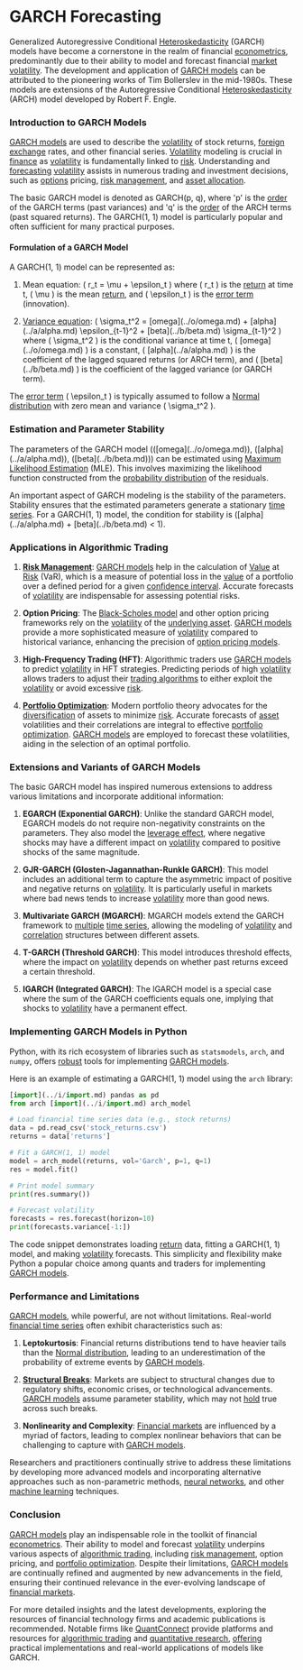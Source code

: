 # GARCH Forecasting

Generalized Autoregressive Conditional [Heteroskedasticity](../h/heteroskedasticity.md) (GARCH) models have become a cornerstone in the realm of financial [econometrics](../e/econometrics_in_trading.md), predominantly due to their ability to model and forecast financial [market](../m/market.md) [volatility](../v/volatility.md). The development and application of [GARCH models](../g/garch_models.md) can be attributed to the pioneering works of Tim Bollerslev in the mid-1980s. These models are extensions of the Autoregressive Conditional [Heteroskedasticity](../h/heteroskedasticity.md) (ARCH) model developed by Robert F. Engle.

### Introduction to GARCH Models

[GARCH models](../g/garch_models.md) are used to describe the [volatility](../v/volatility.md) of stock returns, [foreign exchange](../f/foreign_exchange.md) rates, and other financial series. [Volatility](../v/volatility.md) modeling is crucial in [finance](../f/finance.md) as [volatility](../v/volatility.md) is fundamentally linked to [risk](../r/risk.md). Understanding and [forecasting](../f/forecasting.md) [volatility](../v/volatility.md) assists in numerous trading and investment decisions, such as [options](../o/options.md) pricing, [risk management](../r/risk_management.md), and [asset allocation](../a/asset_allocation.md).

The basic GARCH model is denoted as GARCH(p, q), where 'p' is the [order](../o/order.md) of the GARCH terms (past variances) and 'q' is the [order](../o/order.md) of the ARCH terms (past squared returns). The GARCH(1, 1) model is particularly popular and often sufficient for many practical purposes.

#### Formulation of a GARCH Model

A GARCH(1, 1) model can be represented as:

1. Mean equation:
    \( r_t = \mu + \epsilon_t \)
    where \( r_t \) is the [return](../r/return.md) at time t, \( \mu \) is the mean [return](../r/return.md), and \( \epsilon_t \) is the [error term](../e/error_term.md) (innovation).

2. [Variance equation](../v/variance_equation.md):
    \( \sigma_t^2 = \[omega](../o/omega.md) + \[alpha](../a/alpha.md) \epsilon_{t-1}^2 + \[beta](../b/beta.md) \sigma_{t-1}^2 \)
    where \( \sigma_t^2 \) is the conditional variance at time t, \( \[omega](../o/omega.md) \) is a constant, \( \[alpha](../a/alpha.md) \) is the coefficient of the lagged squared returns (or ARCH term), and \( \[beta](../b/beta.md) \) is the coefficient of the lagged variance (or GARCH term).

The [error term](../e/error_term.md) \( \epsilon_t \) is typically assumed to follow a [Normal distribution](../n/normal_distribution_in_trading.md) with zero mean and variance \( \sigma_t^2 \).

### Estimation and Parameter Stability

The parameters of the GARCH model (\(\[omega](../o/omega.md)\), \(\[alpha](../a/alpha.md)\), \(\[beta](../b/beta.md)\)) can be estimated using [Maximum Likelihood Estimation](../m/maximum_likelihood_estimation.md) (MLE). This involves maximizing the likelihood function constructed from the [probability distribution](../p/probability_distribution.md) of the residuals.

An important aspect of GARCH modeling is the stability of the parameters. Stability ensures that the estimated parameters generate a stationary [time series](../t/time_series.md). For a GARCH(1, 1) model, the condition for stability is \(\[alpha](../a/alpha.md) + \[beta](../b/beta.md) < 1\).

### Applications in Algorithmic Trading

1. **[Risk Management](../r/risk_management.md)**: 
   [GARCH models](../g/garch_models.md) help in the calculation of [Value](../v/value.md) at [Risk](../r/risk.md) (VaR), which is a measure of potential loss in the [value](../v/value.md) of a portfolio over a defined period for a given [confidence interval](../c/confidence_interval.md). Accurate forecasts of [volatility](../v/volatility.md) are indispensable for assessing potential risks.

2. **Option Pricing**:
   The [Black-Scholes model](../b/black-scholes_model.md) and other option pricing frameworks rely on the [volatility](../v/volatility.md) of the [underlying asset](../u/underlying_asset.md). [GARCH models](../g/garch_models.md) provide a more sophisticated measure of [volatility](../v/volatility.md) compared to historical variance, enhancing the precision of [option pricing models](../o/option_pricing_models.md).

3. **High-Frequency Trading (HFT)**:
   Algorithmic traders use [GARCH models](../g/garch_models.md) to predict [volatility](../v/volatility.md) in HFT strategies. Predicting periods of high [volatility](../v/volatility.md) allows traders to adjust their [trading algorithms](../t/trading_algorithms.md) to either exploit the [volatility](../v/volatility.md) or avoid excessive [risk](../r/risk.md).

4. **[Portfolio Optimization](../p/portfolio_optimization.md)**:
   Modern portfolio theory advocates for the [diversification](../d/diversification.md) of assets to minimize [risk](../r/risk.md). Accurate forecasts of [asset](../a/asset.md) volatilities and their correlations are integral to effective [portfolio optimization](../p/portfolio_optimization.md). [GARCH models](../g/garch_models.md) are employed to forecast these volatilities, aiding in the selection of an optimal portfolio.

### Extensions and Variants of GARCH Models

The basic GARCH model has inspired numerous extensions to address various limitations and incorporate additional information:

1. **EGARCH (Exponential GARCH)**:
   Unlike the standard GARCH model, EGARCH models do not require non-negativity constraints on the parameters. They also model the [leverage effect](../l/leverage_effect_in_trading.md), where negative shocks may have a different impact on [volatility](../v/volatility.md) compared to positive shocks of the same magnitude.

2. **GJR-GARCH (Glosten-Jagannathan-Runkle GARCH)**:
   This model includes an additional term to capture the asymmetric impact of positive and negative returns on [volatility](../v/volatility.md). It is particularly useful in markets where bad news tends to increase [volatility](../v/volatility.md) more than good news.

3. **Multivariate GARCH (MGARCH)**:
   MGARCH models extend the GARCH framework to [multiple](../m/multiple.md) [time series](../t/time_series.md), allowing the modeling of [volatility](../v/volatility.md) and [correlation](../c/correlation.md) structures between different assets.

4. **T-GARCH (Threshold GARCH)**:
   This model introduces threshold effects, where the impact on [volatility](../v/volatility.md) depends on whether past returns exceed a certain threshold.

5. **IGARCH (Integrated GARCH)**:
   The IGARCH model is a special case where the sum of the GARCH coefficients equals one, implying that shocks to [volatility](../v/volatility.md) have a permanent effect.

### Implementing GARCH Models in Python

Python, with its rich ecosystem of libraries such as `statsmodels`, `arch`, and `numpy`, offers [robust](../r/robust.md) tools for implementing [GARCH models](../g/garch_models.md).

Here is an example of estimating a GARCH(1, 1) model using the `arch` library:

```python
[import](../i/import.md) pandas as pd
from arch [import](../i/import.md) arch_model

# Load financial time series data (e.g., stock returns)
data = pd.read_csv('stock_returns.csv')
returns = data['returns']

# Fit a GARCH(1, 1) model
model = arch_model(returns, vol='Garch', p=1, q=1)
res = model.fit()

# Print model summary
print(res.summary())

# Forecast volatility
forecasts = res.forecast(horizon=10)
print(forecasts.variance[-1:])
```

The code snippet demonstrates loading [return](../r/return.md) data, fitting a GARCH(1, 1) model, and making [volatility](../v/volatility.md) forecasts. This simplicity and flexibility make Python a popular choice among quants and traders for implementing [GARCH models](../g/garch_models.md).

### Performance and Limitations

[GARCH models](../g/garch_models.md), while powerful, are not without limitations. Real-world [financial time series](../f/financial_time_series.md) often exhibit characteristics such as:

1. **Leptokurtosis**: Financial returns distributions tend to have heavier tails than the [Normal distribution](../n/normal_distribution_in_trading.md), leading to an underestimation of the probability of extreme events by [GARCH models](../g/garch_models.md).

2. **[Structural Breaks](../s/structural_breaks_in_trading.md)**: Markets are subject to structural changes due to regulatory shifts, economic crises, or technological advancements. [GARCH models](../g/garch_models.md) assume parameter stability, which may not [hold](../h/hold.md) true across such breaks.

3. **Nonlinearity and Complexity**: [Financial markets](../f/financial_market.md) are influenced by a myriad of factors, leading to complex nonlinear behaviors that can be challenging to capture with [GARCH models](../g/garch_models.md).

Researchers and practitioners continually strive to address these limitations by developing more advanced models and incorporating alternative approaches such as non-parametric methods, [neural networks](../n/neural_networks_in_trading.md), and other [machine learning](../m/machine_learning.md) techniques.

### Conclusion

[GARCH models](../g/garch_models.md) play an indispensable role in the toolkit of financial [econometrics](../e/econometrics_in_trading.md). Their ability to model and forecast [volatility](../v/volatility.md) underpins various aspects of [algorithmic trading](../a/algorithmic_trading.md), including [risk management](../r/risk_management.md), option pricing, and [portfolio optimization](../p/portfolio_optimization.md). Despite their limitations, [GARCH models](../g/garch_models.md) are continually refined and augmented by new advancements in the field, ensuring their continued relevance in the ever-evolving landscape of [financial markets](../f/financial_market.md).

For more detailed insights and the latest developments, exploring the resources of financial technology firms and academic publications is recommended. Notable firms like [QuantConnect](https://www.quantconnect.com/) provide platforms and resources for [algorithmic trading](../a/algorithmic_trading.md) and [quantitative research](../q/quantitative_research.md), [offering](../o/offering.md) practical implementations and real-world applications of models like GARCH.